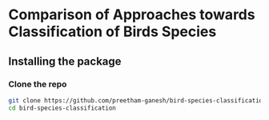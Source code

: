 # Comparison of Approaches towards Classification of Birds Species

## Installing the package

### Clone the repo

```bash
git clone https://github.com/preetham-ganesh/bird-species-classification.git
cd bird-species-classification
```